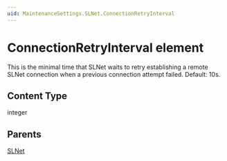 ```yaml
---
uid: MaintenanceSettings.SLNet.ConnectionRetryInterval
---
```


# ConnectionRetryInterval element

This is the minimal time that SLNet waits to retry establishing a remote SLNet connection when a previous connection attempt failed. Default: 10s.

## Content Type

integer

## Parents

[SLNet](xref:MaintenanceSettings.SLNet)
